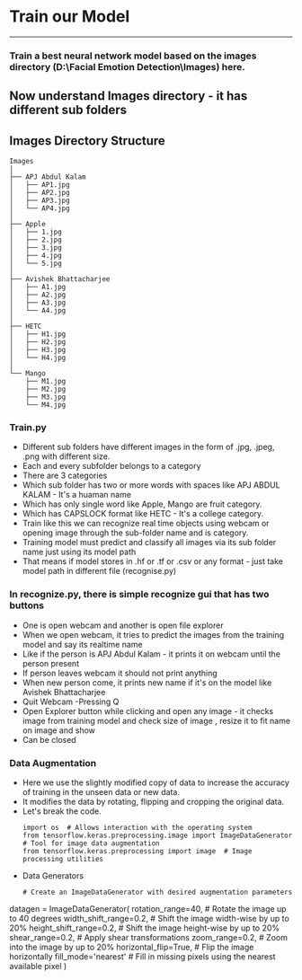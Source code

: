 # Train our Model
--------------------------------------------------------------------------------------------------------------
### Train a best neural network model based on the images directory (D:\\Facial Emotion Detection\\Images) here.
## Now understand Images directory - it has different sub folders
## Images Directory Structure

```plaintext
Images
│
├── APJ Abdul Kalam
│   ├── AP1.jpg
│   ├── AP2.jpg
│   ├── AP3.jpg
│   └── AP4.jpg
│
├── Apple
│   ├── 1.jpg
│   ├── 2.jpg
│   ├── 3.jpg
│   ├── 4.jpg
│   └── 5.jpg
│
├── Avishek Bhattacharjee
│   ├── A1.jpg
│   ├── A2.jpg
│   ├── A3.jpg
│   └── A4.jpg
│
├── HETC
│   ├── H1.jpg
│   ├── H2.jpg
│   ├── H3.jpg
│   └── H4.jpg
│
└── Mango
    ├── M1.jpg
    ├── M2.jpg
    ├── M3.jpg
    └── M4.jpg

```

### Train.py

- Different sub folders have different images in the form of .jpg, .jpeg, .png with different size.
- Each and every subfolder belongs to a category
- There are 3 categories 
- Which sub folder has two or more words with spaces like APJ ABDUL KALAM - It's a huaman name
- Which has only single word like Apple, Mango are fruit category.
- Which has CAPSLOCK format like HETC - It's a college category.
- Train like this we can recognize real time objects using webcam or opening image through the sub-folder name and is category.
- Training model must predict and classify all images via its sub folder name just using its model path
- That means if model stores in .hf or .tf or .csv or any format - just take model path in different file (recognise.py)


### In recognize.py, there is simple recognize gui that has two buttons 

- One is open webcam and another is open file explorer
- When we open webcam, it tries to predict the images from the training model and say its realtime name
- Like if the person is APJ Abdul Kalam - it prints it on webcam until the person present
- If person leaves webcam it should not print anything
- When new person come, it prints new name if it's on the model like Avishek Bhattacharjee
- Quit Webcam -Pressing Q
- Open Explorer button while clicking and open any image - it checks image from training model and check size of image , resize it to fit name on image and show
- Can be closed

### Data Augmentation

- Here we use the slightly modified copy of data to increase the accuracy of training in the unseen data or new data.
- It modifies the data by rotating, flipping and cropping the original data.
- Let's break the code.
    ```
    import os  # Allows interaction with the operating system
    from tensorflow.keras.preprocessing.image import ImageDataGenerator  # Tool for image data augmentation
    from tensorflow.keras.preprocessing import image  # Image processing utilities
    ```
-  Data Generators
   ```
   # Create an ImageDataGenerator with desired augmentation parameters
datagen = ImageDataGenerator(
    rotation_range=40,  # Rotate the image up to 40 degrees
    width_shift_range=0.2,  # Shift the image width-wise by up to 20%
    height_shift_range=0.2,  # Shift the image height-wise by up to 20%
    shear_range=0.2,  # Apply shear transformations
    zoom_range=0.2,  # Zoom into the image by up to 20%
    horizontal_flip=True,  # Flip the image horizontally
    fill_mode='nearest'  # Fill in missing pixels using the nearest available pixel
)

```



